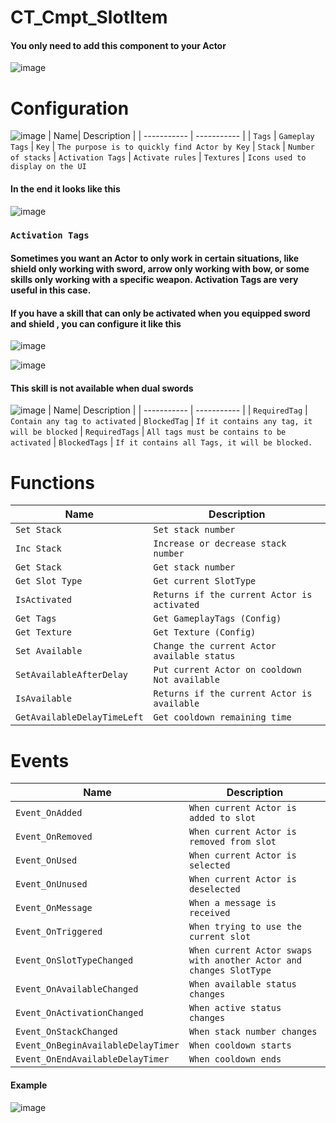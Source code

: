 
# CT_Cmpt_SlotItem
#### You only need to add this component to your Actor
![image](https://github.com/user-attachments/assets/5d2a211c-63fe-4f48-95cb-9f9ec92c2afd)


# Configuration
![image](https://github.com/user-attachments/assets/cb357a62-a00a-4903-b0dc-338160847b89)
| Name| Description |
| ----------- | ----------- |
| `Tags` |  `Gameplay Tags` 
| `Key` |  `The purpose is to quickly find Actor by Key` 
| `Stack` |  `Number of stacks` 
| `Activation Tags` | `Activate rules` 
| `Textures` | `Icons used to display on the UI`  
#### In the end it looks like this
![image](https://github.com/user-attachments/assets/162f0c3a-6556-4666-a289-7c6b2c67b01f)

### `Activation Tags`
#### Sometimes you want an Actor to only work in certain situations, like shield only working with sword, arrow only working with bow, or some skills only working with a specific weapon. Activation Tags are very useful in this case.
#### If you have a skill that can only be activated when you equipped sword and shield , you can configure it like this
![image](https://github.com/user-attachments/assets/c57dfe06-c9b0-494c-b1c3-a7ef7ae31c7e)

![image](https://github.com/user-attachments/assets/1e1f4313-e450-4d33-b7b6-724a14e95863)
#### This skill is not available when dual swords
![image](https://github.com/user-attachments/assets/306f98e7-2a83-4be3-9db8-cf3ebb8b23f7)
| Name| Description |
| ----------- | ----------- |
| `RequiredTag` |  `Contain any tag to activated` 
| `BlockedTag` |  `If it contains any tag, it will be blocked` 
| `RequiredTags` |  `All tags must be contains to be activated` 
| `BlockedTags` | `If it contains all Tags, it will be blocked.` 


# Functions

| Name| Description |
| ----------- | ----------- |
| `Set Stack` |  `Set stack number` 
| `Inc Stack` |  `Increase or decrease stack number` 
| `Get Stack` |  `Get stack number` 
| `Get Slot Type` | `Get current SlotType` 
| `IsActivated` | `Returns if the current Actor is activated` 
| `Get Tags` | `Get GameplayTags (Config)` 
| `Get Texture ` | `Get Texture (Config)` 
| `Set Available` | `Change the current Actor available status` 
| `SetAvailableAfterDelay` | `Put current Actor on cooldown Not available` 
| `IsAvailable` | `Returns if the current Actor is available` 
| `GetAvailableDelayTimeLeft` | `Get cooldown remaining time` 

# Events

| Name| Description |
| ----------- | ----------- |
| `Event_OnAdded` |  `When current Actor is added to slot` 
| `Event_OnRemoved` |  `When current Actor is removed from slot` 
| `Event_OnUsed` |  `When current Actor is selected` 
| `Event_OnUnused` | `When current Actor is deselected` 
| `Event_OnMessage` | `When a message is received` 
| `Event_OnTriggered ` | `When trying to use the current slot` 
| `Event_OnSlotTypeChanged` | `When current Actor swaps with another Actor and changes SlotType` 
| `Event_OnAvailableChanged` | `When available status changes` 
| `Event_OnActivationChanged` | `When active status changes` 
| `Event_OnStackChanged` | `When stack number changes` 
| `Event_OnBeginAvailableDelayTimer` | `When cooldown starts` 
| `Event_OnEndAvailableDelayTimer` | `When cooldown ends` 

#### Example
![image](https://github.com/user-attachments/assets/d9fb3448-56b0-434f-8312-3408bb4bb566)


